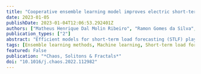 ```yaml
---
title: "Cooperative ensemble learning model improves electric short-term load forecasting"
date: 2023-01-05
publishDate: 2023-01-04T12:06:53.292401Z
authors: ["Matheus Henrique Dal Molin Ribeiro", "Ramon Gomes da Silva", "Gabriel Trierweiler Ribeiro", "Viviana Cocco Mariani", "Leandro dos Santos Coelho"]
publication_types: ["2"]
abstract: "Efficient models for short-term load forecasting (STLF) plays a crucial role in establishing the companies’ energetic planning due to their importance in electric power distribution and generation systems. An ensemble learning model based on dual decomposition approach, which combines two signals decomposition techniques, machine learning models and hyperparameters optimization based on metaheuristics, is applied to electric STLF. The seasonal and trend decomposition using locally-weighted regression (STL) decompose the time series into seasonal, trend, and residual components. Moreover, Variational Mode Decomposition (VMD) is applied to decompose the STL residual into different frequencies. Also, seasonal Naïve is adopted to handle the seasonal patterns. Moreover, due to the nonlinearities of the remaining components, an eXtreme gradient boosting model with hyperparameters tuned by a coyote optimization algorithm, extreme learning machines, ridge regression, and support vector regression models are employed to handle the STL trend and VMD components. The datasets from five regions and four seasons of the year for the Australian energy market operator are used to test the effectiveness of the proposed model for STLF with a multi-step-ahead horizon (12-hours-ahead and 24-hours-ahead). The performance analysis is based on the mean absolute error, symmetric mean absolute percentage error (sMAPE), overall weighted average, and Diebold–Mariano statistical test. The results of the study were divided into four comparative experiments: comparisons with (i) single decomposed models, (i) dual decomposed models, (iii) non-decomposed models, and (iv) state-of-art models. Regarding the sMAPE performance criterion, the proposed models achieved errors between 0.75%–3.18% and 1.56%–7.72% for STLF 12 and 24-hours-ahead. In the comparative scenarios, the proposed model improved the forecasting results up to 99% regarding compared models in terms of overall weighted average. Lastly, the proposed cooperative ensemble learning model outperformed 71.25% of the state-of-art models regarding forecasting error reduction in terms of sMAPE. From a broader perspective, the proposed cooperative ensemble learning model showed to be an efficient tool based of forecasting erros reduction for STLF due to its capability to improve forecasting accuracy and achieve reliable forecasting results compared with observed ones."
tags: [Ensemble learning methods, Machine learning, Short-term load forecasting, Seasonal and trend decomposition, Variational mode decomposition]
featured: False
publication: "*Chaos, Solitons & Fractals*"
doi: "10.1016/j.chaos.2022.112982"
---
```


